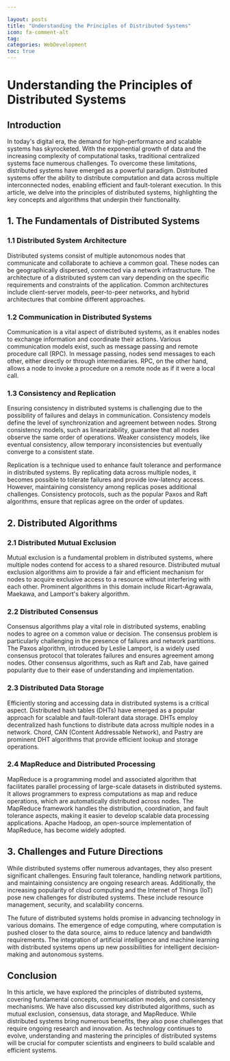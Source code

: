 ```yaml
---

layout: posts
title: "Understanding the Principles of Distributed Systems"
icon: fa-comment-alt
tag:      
categories: WebDevelopment
toc: true
---
```




# Understanding the Principles of Distributed Systems

## Introduction

In today's digital era, the demand for high-performance and scalable systems has skyrocketed. With the exponential growth of data and the increasing complexity of computational tasks, traditional centralized systems face numerous challenges. To overcome these limitations, distributed systems have emerged as a powerful paradigm. Distributed systems offer the ability to distribute computation and data across multiple interconnected nodes, enabling efficient and fault-tolerant execution. In this article, we delve into the principles of distributed systems, highlighting the key concepts and algorithms that underpin their functionality.

## 1. The Fundamentals of Distributed Systems

### 1.1 Distributed System Architecture

Distributed systems consist of multiple autonomous nodes that communicate and collaborate to achieve a common goal. These nodes can be geographically dispersed, connected via a network infrastructure. The architecture of a distributed system can vary depending on the specific requirements and constraints of the application. Common architectures include client-server models, peer-to-peer networks, and hybrid architectures that combine different approaches.

### 1.2 Communication in Distributed Systems

Communication is a vital aspect of distributed systems, as it enables nodes to exchange information and coordinate their actions. Various communication models exist, such as message passing and remote procedure call (RPC). In message passing, nodes send messages to each other, either directly or through intermediaries. RPC, on the other hand, allows a node to invoke a procedure on a remote node as if it were a local call.

### 1.3 Consistency and Replication

Ensuring consistency in distributed systems is challenging due to the possibility of failures and delays in communication. Consistency models define the level of synchronization and agreement between nodes. Strong consistency models, such as linearizability, guarantee that all nodes observe the same order of operations. Weaker consistency models, like eventual consistency, allow temporary inconsistencies but eventually converge to a consistent state.

Replication is a technique used to enhance fault tolerance and performance in distributed systems. By replicating data across multiple nodes, it becomes possible to tolerate failures and provide low-latency access. However, maintaining consistency among replicas poses additional challenges. Consistency protocols, such as the popular Paxos and Raft algorithms, ensure that replicas agree on the order of updates.

## 2. Distributed Algorithms

### 2.1 Distributed Mutual Exclusion

Mutual exclusion is a fundamental problem in distributed systems, where multiple nodes contend for access to a shared resource. Distributed mutual exclusion algorithms aim to provide a fair and efficient mechanism for nodes to acquire exclusive access to a resource without interfering with each other. Prominent algorithms in this domain include Ricart-Agrawala, Maekawa, and Lamport's bakery algorithm.

### 2.2 Distributed Consensus

Consensus algorithms play a vital role in distributed systems, enabling nodes to agree on a common value or decision. The consensus problem is particularly challenging in the presence of failures and network partitions. The Paxos algorithm, introduced by Leslie Lamport, is a widely used consensus protocol that tolerates failures and ensures agreement among nodes. Other consensus algorithms, such as Raft and Zab, have gained popularity due to their ease of understanding and implementation.

### 2.3 Distributed Data Storage

Efficiently storing and accessing data in distributed systems is a critical aspect. Distributed hash tables (DHTs) have emerged as a popular approach for scalable and fault-tolerant data storage. DHTs employ decentralized hash functions to distribute data across multiple nodes in a network. Chord, CAN (Content Addressable Network), and Pastry are prominent DHT algorithms that provide efficient lookup and storage operations.

### 2.4 MapReduce and Distributed Processing

MapReduce is a programming model and associated algorithm that facilitates parallel processing of large-scale datasets in distributed systems. It allows programmers to express computations as map and reduce operations, which are automatically distributed across nodes. The MapReduce framework handles the distribution, coordination, and fault tolerance aspects, making it easier to develop scalable data processing applications. Apache Hadoop, an open-source implementation of MapReduce, has become widely adopted.

## 3. Challenges and Future Directions

While distributed systems offer numerous advantages, they also present significant challenges. Ensuring fault tolerance, handling network partitions, and maintaining consistency are ongoing research areas. Additionally, the increasing popularity of cloud computing and the Internet of Things (IoT) pose new challenges for distributed systems. These include resource management, security, and scalability concerns.

The future of distributed systems holds promise in advancing technology in various domains. The emergence of edge computing, where computation is pushed closer to the data source, aims to reduce latency and bandwidth requirements. The integration of artificial intelligence and machine learning with distributed systems opens up new possibilities for intelligent decision-making and autonomous systems.

## Conclusion

In this article, we have explored the principles of distributed systems, covering fundamental concepts, communication models, and consistency mechanisms. We have also discussed key distributed algorithms, such as mutual exclusion, consensus, data storage, and MapReduce. While distributed systems bring numerous benefits, they also pose challenges that require ongoing research and innovation. As technology continues to evolve, understanding and mastering the principles of distributed systems will be crucial for computer scientists and engineers to build scalable and efficient systems.